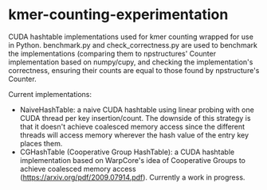 # kmer-counting-experimentation

CUDA hashtable implementations used for kmer counting wrapped for use in Python.
benchmark.py and check\_correctness.py are used to benchmark the implementations (comparing them to npstructures' Counter implementation based on numpy/cupy, and checking the implementation's correctness, ensuring their counts are equal to those found by npstructure's Counter.

Current implementations:
- NaiveHashTable: a naive CUDA hashtable using linear probing with one CUDA thread per key insertion/count. The downside of this strategy is that it doesn't achieve coalesced memory access since the different threads will access memory wherever the hash value of the entry key places them.
- CGHashTable (Cooperative Group HashTable): a CUDA hashtable implementation based on WarpCore's idea of Cooperative Groups to achieve coalesced memory access (https://arxiv.org/pdf/2009.07914.pdf). Currently a work in progress.

